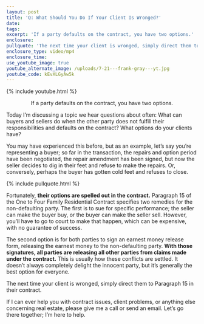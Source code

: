 ```yaml
---
layout: post
title: 'Q: What Should You Do If Your Client Is Wronged?'
date:
tags:
excerpt: 'If a party defaults on the contract, you have two options.'
enclosure:
pullquote: 'The next time your client is wronged, simply direct them to paragraph 15.'
enclosure_type: video/mp4
enclosure_time:
use_youtube_image: true
youtube_alternate_image: /uploads/7-21---frank-gray---yt.jpg
youtube_code: kEvXLGyAw5k
---
```


{% include youtube.html %}<center>If a party defaults on the contract, you have two options.</center>

Today I’m discussing a topic we hear questions about often: What can buyers and sellers do when the other party does not fulfill their responsibilities and defaults on the contract? What options do your clients have?&nbsp;

You may have experienced this before, but as an example, let’s say you’re representing a buyer; so far in the transaction, the repairs and option period have been negotiated, the repair amendment has been signed, but now the seller decides to dig in their feet and refuse to make the repairs. Or, conversely, perhaps the buyer has gotten cold feet and refuses to close.&nbsp;

{% include pullquote.html %}

Fortunately, **their options are spelled out in the contract.** Paragraph 15 of the One to Four Family Residential Contract specifies two remedies for the non-defaulting party. The first is to sue for specific performance; the seller can make the buyer buy, or the buyer can make the seller sell. However, you’ll have to go to court to make that happen, which can be expensive, with no guarantee of success.&nbsp;

The second option is for both parties to sign an earnest money release form, releasing the earnest money to the non-defaulting party. **With those signatures, all parties are releasing all other parties from claims made under the contract.** This is usually how these conflicts are settled. It doesn’t always completely delight the innocent party, but it’s generally the best option for everyone.&nbsp;

The next time your client is wronged, simply direct them to Paragraph 15 in their contract.&nbsp;

If I can ever help you with contract issues, client problems, or anything else concerning real estate, please give me a call or send an email. Let’s go there together; I’m here to help.&nbsp;